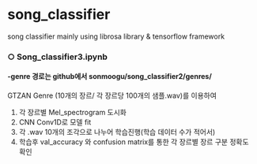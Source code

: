 # song_classifier
song classifier mainly using librosa library &amp; tensorflow framework

### ○ Song_classifier3.ipynb

#### -genre 경로는 github에서 sonmoogu/song_classifier2/genres/

GTZAN Genre (10개의 장르/ 각 장르당 100개의 샘플.wav)를 이용하여
1. 각 장르별 Mel_spectrogram 도시화
2. CNN Conv1D로 모델 fit
3. 각 .wav 10개의 조각으로 나누어 학습진행(학습 데이터 수가 적어서)
4. 학습후 val_accuracy 와 confusion matrix를 통한 각 장르별 장르 구분 정확도 확인
